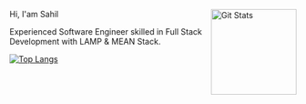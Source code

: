<a href="https://github.com/sahilofficial671"><img alt="Git Stats" src="https://github-readme-stats.vercel.app/api?username=sahilofficial671&show_icons=true&hide=stars" align="right" height="150" /></a>

Hi, I'am Sahil


Experienced Software Engineer skilled in Full Stack Development with LAMP & MEAN Stack.

[![Top Langs](https://github-readme-stats.vercel.app/api/top-langs/?username=sahilofficial671)](https://github.com/sahilofficial671/profile)
